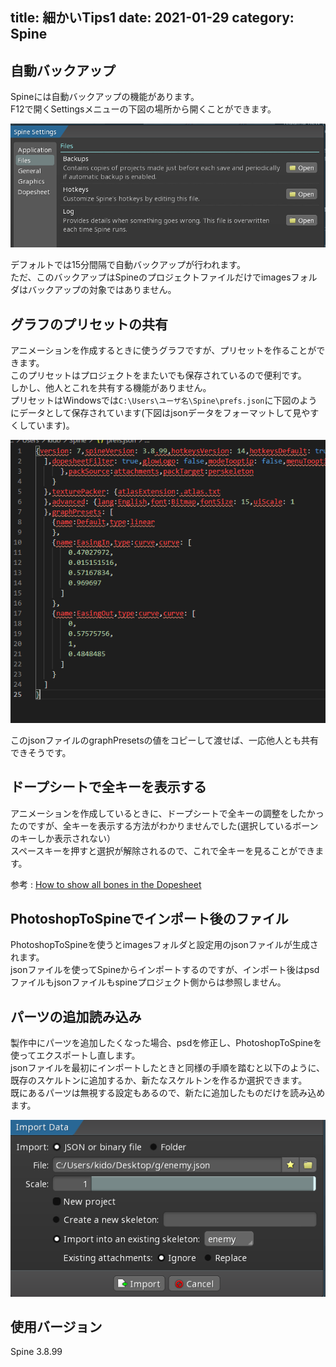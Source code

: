 title: 細かいTips1
date: 2021-01-29
category: Spine
---


## 自動バックアップ

Spineには自動バックアップの機能があります。  
F12で開くSettingsメニューの下図の場所から開くことができます。  

![自動バックアップ](/img/2021-01-29-tips/backup.png)

デフォルトでは15分間隔で自動バックアップが行われます。  
ただ、このバックアップはSpineのプロジェクトファイルだけでimagesフォルダはバックアップの対象ではありません。  



## グラフのプリセットの共有

アニメーションを作成するときに使うグラフですが、プリセットを作ることができます。  
このプリセットはプロジェクトをまたいでも保存されているので便利です。  
しかし、他人とこれを共有する機能がありません。  
プリセットはWindowsでは`C:\Users\ユーザ名\Spine\prefs.json`に下図のようにデータとして保存されています(下図はjsonデータをフォーマットして見やすくしています)。  

![プリセットの共有](/img/2021-01-29-tips/preset.png)

このjsonファイルのgraphPresetsの値をコピーして渡せば、一応他人とも共有できそうです。


## ドープシートで全キーを表示する

アニメーションを作成しているときに、ドープシートで全キーの調整をしたかったのですが、全キーを表示する方法がわかりませんでした(選択しているボーンのキーしか表示されない）  
スペースキーを押すと選択が解除されるので、これで全キーを見ることができます。  

参考 : [How to show all bones in the Dopesheet](http://ja.esotericsoftware.com/forum/How-to-show-all-bones-in-the-Dopesheet-59)

## PhotoshopToSpineでインポート後のファイル

PhotoshopToSpineを使うとimagesフォルダと設定用のjsonファイルが生成されます。  
jsonファイルを使ってSpineからインポートするのですが、インポート後はpsdファイルもjsonファイルもspineプロジェクト側からは参照しません。  

## パーツの追加読み込み

製作中にパーツを追加したくなった場合、psdを修正し、PhotoshopToSpineを使ってエクスポートし直します。  
jsonファイルを最初にインポートしたときと同様の手順を踏むと以下のように、既存のスケルトンに追加するか、新たなスケルトンを作るか選択できます。  
既にあるパーツは無視する設定もあるので、新たに追加したものだけを読み込めます。

![追加読み込み](/img/2021-01-29-tips/add.png)


## 使用バージョン

Spine 3.8.99